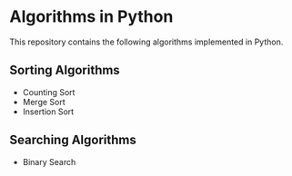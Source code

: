 # Algorithms in Python

This repository contains the following algorithms implemented in Python.

## Sorting Algorithms

- Counting Sort
- Merge Sort
- Insertion Sort
  
## Searching Algorithms

- Binary Search
